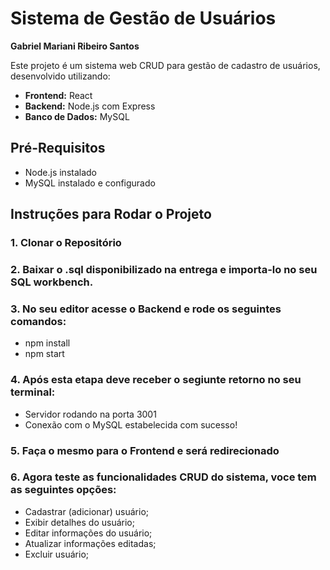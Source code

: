 # Sistema de Gestão de Usuários
**Gabriel Mariani Ribeiro Santos**

Este projeto é um sistema web CRUD para gestão de cadastro de usuários, desenvolvido utilizando:

- **Frontend:** React
- **Backend:** Node.js com Express
- **Banco de Dados:** MySQL

## Pré-Requisitos

- Node.js instalado
- MySQL instalado e configurado

## Instruções para Rodar o Projeto

### 1. Clonar o Repositório

### 2. Baixar o .sql disponibilizado na entrega e importa-lo no seu SQL workbench.

### 3. No seu editor acesse o Backend e rode os seguintes comandos:
- npm install
- npm start

### 4. Após esta etapa deve receber o segiunte retorno no seu terminal:
- Servidor rodando na porta 3001
- Conexão com o MySQL estabelecida com sucesso!

### 5. Faça o mesmo para o Frontend e será redirecionado

### 6. Agora teste as funcionalidades CRUD do sistema, voce tem as seguintes opções:
- Cadastrar (adicionar) usuário;
- Exibir detalhes do usuário;
- Editar informações do usuário;
- Atualizar informações editadas;
- Excluir usuário;
